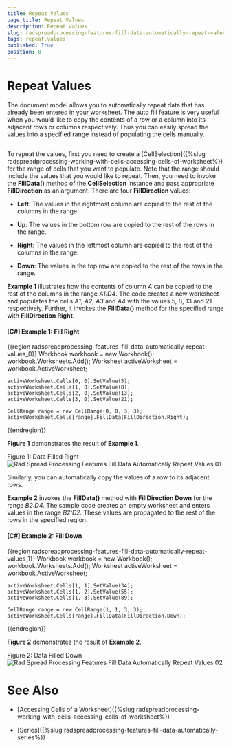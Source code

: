 ```yaml
---
title: Repeat Values
page_title: Repeat Values
description: Repeat Values
slug: radspreadprocessing-features-fill-data-automatically-repeat-values
tags: repeat,values
published: True
position: 0
---
```


# Repeat Values



The document model allows you to automatically repeat data that has already been entered in your worksheet. The auto fill feature is very useful when you would like to copy the contents of a row or a column into its adjacent rows or columns respectively. Thus you can easily spread the values into a specified range instead of populating the cells manually.
      

## 

To repeat the values, first you need to create a [CellSelection]({%slug radspreadprocessing-working-with-cells-accessing-cells-of-worksheet%}) for the range of cells that you want to populate. Note that the range should include the values that you would like to repeat. Then, you need to invoke the __FillData()__ method of the __CellSelection__ instance and pass appropriate __FillDirection__ as an argument. There are four __FillDirection__ values:
        

* __Left__: The values in the rightmost column are copied to the rest of the columns in the range.
            

* __Up__: The values in the bottom row are copied to the rest of the rows in the range.
            

* __Right__: The values in the leftmost column are copied to the rest of the columns in the range.
            

* __Down__: The values in the top row are copied to the rest of the rows in the range.
            

__Example 1__ illustrates how the contents of column *A* can be copied to the rest of the columns in the range *A1:D4*. The code creates a new worksheet and populates the cells *A1*, *A2*, *A3* and *A4* with the values 5, 8, 13 and 21 respectively. Further, it invokes the __FillData()__ method for the specified range with __FillDirection Right__.
        

#### __[C#] Example 1: Fill Right__

{{region radspreadprocessing-features-fill-data-automatically-repeat-values_0}}
    Workbook workbook = new Workbook();
    workbook.Worksheets.Add();
    Worksheet activeWorksheet = workbook.ActiveWorksheet;

    activeWorksheet.Cells[0, 0].SetValue(5);
    activeWorksheet.Cells[1, 0].SetValue(8);
    activeWorksheet.Cells[2, 0].SetValue(13);
    activeWorksheet.Cells[3, 0].SetValue(21);

    CellRange range = new CellRange(0, 0, 3, 3);
    activeWorksheet.Cells[range].FillData(FillDirection.Right);
{{endregion}}



__Figure 1__ demonstrates the result of __Example 1__.
        

Figure 1: Data Filled Right
![Rad Spread Processing Features Fill Data Automatically Repeat Values 01](images/RadSpreadProcessing_Features_Fill_Data_Automatically_Repeat_Values_01.png)

Similarly, you can automatically copy the values of a row to its adjacent rows.
        

__Example 2__ invokes the __FillData()__ method with __FillDirection Down__ for the range *B2:D4*. The sample code creates an empty worksheet and enters values in the range *B2:D2*. These values are propagated to the rest of the rows in the specified region.
        

#### __[C#] Example 2: Fill Down__

{{region radspreadprocessing-features-fill-data-automatically-repeat-values_1}}
    Workbook workbook = new Workbook();
    workbook.Worksheets.Add();
    Worksheet activeWorksheet = workbook.ActiveWorksheet;

    activeWorksheet.Cells[1, 1].SetValue(34);
    activeWorksheet.Cells[1, 2].SetValue(55);
    activeWorksheet.Cells[1, 3].SetValue(89);

    CellRange range = new CellRange(1, 1, 3, 3);
    activeWorksheet.Cells[range].FillData(FillDirection.Down);
{{endregion}}



__Figure 2__ demonstrates the result of __Example 2__.
        

Figure 2: Data Filled Down
![Rad Spread Processing Features Fill Data Automatically Repeat Values 02](images/RadSpreadProcessing_Features_Fill_Data_Automatically_Repeat_Values_02.png)

# See Also

 * [Accessing Cells of a Worksheet]({%slug radspreadprocessing-working-with-cells-accessing-cells-of-worksheet%})

 * [Series]({%slug radspreadprocessing-features-fill-data-automatically-series%})
